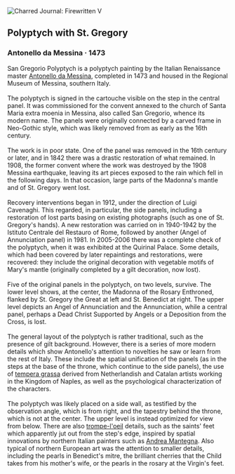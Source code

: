 <div class="artwork-of-the-day">
  <div class="container">
    <div class="img-wrapper">
      <img
        src="https://uploads3.wikiart.org/images/antonello-da-messina/polyptych-with-st-gregory-1473.jpg"
        alt="Charred Journal: Firewritten V" />
    </div>
    <div class="artwork-detail">
      <div class="artwork-origin"> 
        <h2 class="artwork-name">Polyptych with St. Gregory</h2>
        <h3 class="artist">
          Antonello da Messina
                    ·  1473
        </h3>
      </div>
      <p class="description">
        <span class="artwork-description-text ng-binding" ng-bind-html="viewModel.ArtworkOfTheDay.Description | unsafe">San Gregorio Polyptych is a polyptych painting by the Italian Renaissance master <a target="_blank" href="/en/antonello-da-messina">Antonello da Messina</a>, completed in 1473 and housed in the Regional Museum of Messina, southern Italy.
<br>
<br>The polyptych is signed in the cartouche visible on the step in the central panel. It was commissioned for the convent annexed to the church of Santa Maria extra moenia in Messina, also called San Gregorio, whence its modern name. The panels were originally connected by a carved frame in Neo-Gothic style, which was likely removed from as early as the 16th century.
<br>
<br>The work is in poor state. One of the panel was removed in the 16th century or later, and in 1842 there was a drastic restoration of what remained. In 1908, the former convent where the work was destroyed by the 1908 Messina earthquake, leaving its art pieces exposed to the rain which fell in the following days. In that occasion, large parts of the Madonna's mantle and of St. Gregory went lost.
<br>
<br>Recovery interventions began in 1912, under the direction of Luigi Cavenaghi. This regarded, in particular, the side panels, including a restoration of lost parts basing on existing photographs (such as one of St. Gregory's hands). A new restoration was carried on in 1940-1942 by the Istituto Centrale del Restauro of Rome, followed by another (Angel of Annunciation panel) in 1981. In 2005-2006 there was a complete check of the polyptych, when it was exhibited at the Quirinal Palace. Some details, which had been covered by later repaintings and restorations, were recovered: they include the original decoration with vegetable motifs of Mary's mantle (originally completed by a gilt decoration, now lost).
<br>
<br>Five of the original panels in the polyptych, on two levels, survive. The lower level shows, at the center, the Madonna of the Rosary Enthroned, flanked by St. Gregory the Great at left and St. Benedict at right. The upper level depicts an Angel of Annunciation and the Annunciation, while a central panel, perhaps a Dead Christ Supported by Angels or a Deposition from the Cross, is lost.
<br>
<br>The general layout of the polyptych is rather traditional, such as the presence of gilt background. However, there is a series of more modern details which show Antonello's attention to novelties he saw or learn from the rest of Italy. These include the spatial unification of the panels (as in the steps at the base of the throne, which continue to the side panels), the use of <a target="_blank" href="/en/paintings-by-media/tempera-on-gesso-pitch-and-mastic">tempera grassa</a> derived from Netherlandish and Catalan artists working in the Kingdom of Naples, as well as the psychological characterization of the characters.
<br>
<br>The polyptych was likely placed on a side wall, as testified by the observation angle, which is from right, and the tapestry behind the throne, which is not at the center. The upper level is instead optimized for view from below. There are also <a target="_blank" href="/en/paintings-by-genre/trompe-loeil">trompe-l'oeil</a> details, such as the saints' feet which apparently jut out from the step's edge, inspired by spatial innovations by northern Italian painters such as <a target="_blank" href="/en/andrea-mantegna">Andrea Mantegna</a>. Also typical of northern European art was the attention to smaller details, including the pearls in Benedict's mitre, the brilliant cherries that the Child takes from his mother's wife, or the pearls in the rosary at the Virgin's feet.</span>
                        <div class="text-shadow-container" ng-show="showShadow" style=""></div>
      </p>
    </div>
  </div>

</div>
